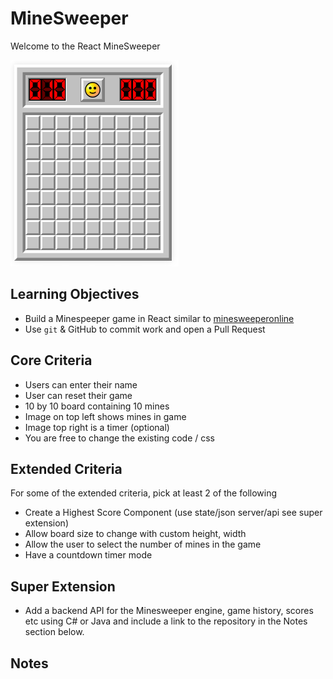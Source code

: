 # MineSweeper

Welcome to the React MineSweeper

![](minespeeper_board.png "Minespeeper board")

## Learning Objectives

- Build a Minespeeper game in React similar to [minesweeperonline](https://minesweeperonline.com/)
- Use `git` & GitHub to commit work and open a Pull Request

## Core Criteria

- Users can enter their name
- User can reset their game
- 10 by 10 board containing 10 mines
- Image on top left shows mines in game
- Image top right is a timer (optional)
- You are free to change the existing code / css

## Extended Criteria

For some of the extended criteria, pick at least 2 of the following

- Create a Highest Score Component (use state/json server/api see super extension)
- Allow board size to change with custom height, width
- Allow the user to select the number of mines in the game
- Have a countdown timer mode

## Super Extension

- Add a backend API for the Minesweeper engine, game history, scores etc using C# or Java and include a link to the repository in the Notes section below.

## Notes
